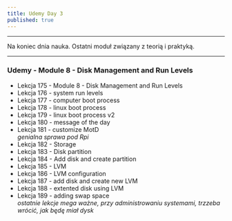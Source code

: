 ```yaml
---
title: Udemy Day 3
published: true
---
```


***

Na koniec dnia nauka. Ostatni moduł związany z teorią i praktyką.

***

### [](#header-3) Udemy - Module 8 - Disk Management and Run Levels

* Lekcja 175 - Module 8 - Disk Management and Run Levels
* Lekcja 176 - system run levels
* Lekcja 177 - computer boot process
* Lekcja 178 - linux boot process
* Lekcja 179 - linux boot process v2
* Lekcja 180 - message of the day
* Lekcja 181 - customize MotD<br>
_genialna sprawa pod Rpi_
* Lekcja 182 - Storage
* Lekcja 183 - Disk partition
* Lekcja 184 - Add disk and create partition
* Lekcja 185 - LVM
* Lekcja 186 - LVM configuration
* Lekcja 187 - add disk and create new LVM
* Lekcja 188 - extented disk using LVM
* Lekcja 189 - adding swap space<br>
_ostatnie lekcje mega ważne, przy administrowaniu systemami, trzzeba wrócić, jak będę miał dysk_
<!---
* Lekcja 190 - advanced storage management
* Lekcja 191 - RAID
* Lekcja 192 - file system check
--->